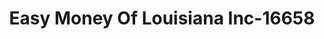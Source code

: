 ---
f_zip-code: 71446
f_state-code: LA
title: Easy Money Of Louisiana Inc-16658
f_phone: 337-537-0757
f_city-only: Leesville
f_address: 1181 Entrance Rd Leesville
f_location-unique-id: '16658'
slug: easy-money-of-louisiana-inc-16658
updated-on: '2024-05-30T13:46:58.046Z'
created-on: '2024-05-30T13:36:59.803Z'
published-on: '2024-05-30T13:54:32.469Z'
f_city-state: cms/city/leesville-la.md
f_company: cms/company/easy-money-of-louisiana-inc.md
f_state: cms/state/louisiana.md
layout: '[payday-loan].html'
tags: payday-loan
---